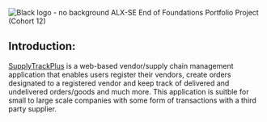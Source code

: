 ![Black logo - no background](https://github.com/JamesRaphaelJRC/SupplyTrackPlus_v1/assets/122796226/d0daf6e2-3aca-45a0-a46f-edb3a0c001e1)
ALX-SE End of Foundations Portfolio Project (Cohort 12)

## Introduction:
[SupplyTrackPlus](https://supplytrackplus.me) is a web-based vendor/supply chain management application that enables users register their vendors, create orders designated to a registered vendor and keep track of delivered and undelivered orders/goods and much more. This application is suitble for small to large scale companies with some form of transactions with a third party supplier.
